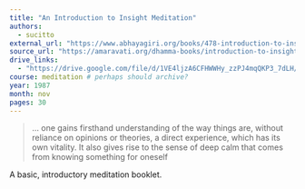 ```yaml
---
title: "An Introduction to Insight Meditation"
authors:
  - sucitto
external_url: "https://www.abhayagiri.org/books/478-introduction-to-insight-meditation"
source_url: "https://amaravati.org/dhamma-books/introduction-to-insight-meditation/"
drive_links:
  - "https://drive.google.com/file/d/1VE4ljzA6CFHWWHy_zzPJ4mqQKP3_7dLH/view?usp=drivesdk"
course: meditation # perhaps should archive?
year: 1987
month: nov
pages: 30
---
```


> … one gains firsthand understanding of the way things
are, without reliance on opinions or theories, a direct experience,
which has its own vitality. It also gives rise to the sense of deep calm
that comes from knowing something for oneself

A basic, introductory meditation booklet.